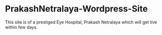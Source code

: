 # PrakashNetralaya-Wordpress-Site

This site is of a prestiged Eye Hospital, Prakash Netralaya which will get live within few days.
